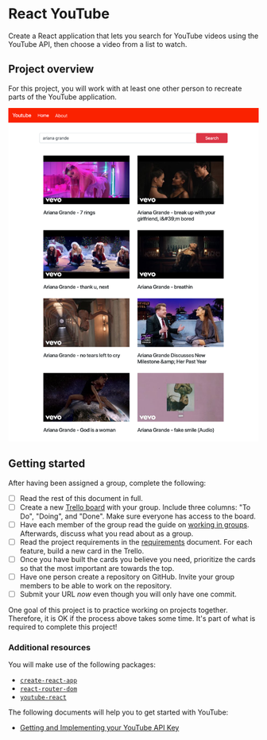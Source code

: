 # React YouTube

Create a React application that lets you search for YouTube videos using the YouTube API, then choose a video from a list to watch.

## Project overview

For this project, you will work with at least one other person to recreate parts of the YouTube application.

![](./assets/home-2.png)

## Getting started

After having been assigned a group, complete the following:

- [ ] Read the rest of this document in full.
- [ ] Create a new [Trello board](https://trello.com/) with your group. Include three columns: "To Do", "Doing", and "Done". Make sure everyone has access to the board.
- [ ] Have each member of the group read the guide on [working in groups](./docs/working-in-groups.md). Afterwards, discuss what you read about as a group.
- [ ] Read the project requirements in the [requirements](./docs/requirements.md) document. For each feature, build a new card in the Trello.
- [ ] Once you have built the cards you believe you need, prioritize the cards so that the most important are towards the top.
- [ ] Have one person create a repository on GitHub. Invite your group members to be able to work on the repository.
- [ ] Submit your URL _now_ even though you will only have one commit.

One goal of this project is to practice working on projects together. Therefore, it is OK if the process above takes some time. It's part of what is required to complete this project!

### Additional resources

You will make use of the following packages:

- [`create-react-app`](https://www.npmjs.com/package/create-react-app)
- [`react-router-dom`](https://www.npmjs.com/package/react-router-dom)
- [`youtube-react`](https://www.npmjs.com/package/youtube-react)

The following documents will help you to get started with YouTube:

- [Getting and Implementing your YouTube API Key](./docs/youtube-api-key.md)
